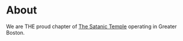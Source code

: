 About
=====
We are THE proud chapter of [The Satanic Temple](https://thesatanictemple.com) operating in Greater Boston.
